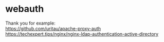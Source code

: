 # webauth

Thank you for example:  
https://github.com/uritau/apache-proxy-auth  
https://techexpert.tips/nginx/nginx-ldap-authentication-active-directory
